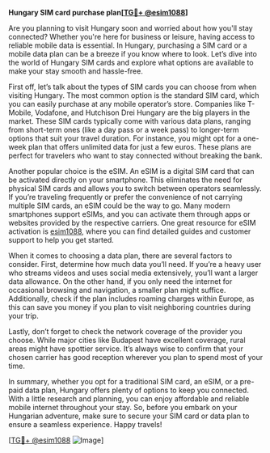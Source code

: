 **Hungary SIM card purchase plan[[TG💪+ @esim1088](https://t.me/s/esim1088)]**

Are you planning to visit Hungary soon and worried about how you'll stay connected? Whether you're here for business or leisure, having access to reliable mobile data is essential. In Hungary, purchasing a SIM card or a mobile data plan can be a breeze if you know where to look. Let’s dive into the world of Hungary SIM cards and explore what options are available to make your stay smooth and hassle-free.

First off, let’s talk about the types of SIM cards you can choose from when visiting Hungary. The most common option is the standard SIM card, which you can easily purchase at any mobile operator’s store. Companies like T-Mobile, Vodafone, and Hutchison Drei Hungary are the big players in the market. These SIM cards typically come with various data plans, ranging from short-term ones (like a day pass or a week pass) to longer-term options that suit your travel duration. For instance, you might opt for a one-week plan that offers unlimited data for just a few euros. These plans are perfect for travelers who want to stay connected without breaking the bank.

Another popular choice is the eSIM. An eSIM is a digital SIM card that can be activated directly on your smartphone. This eliminates the need for physical SIM cards and allows you to switch between operators seamlessly. If you’re traveling frequently or prefer the convenience of not carrying multiple SIM cards, an eSIM could be the way to go. Many modern smartphones support eSIMs, and you can activate them through apps or websites provided by the respective carriers. One great resource for eSIM activation is [esim1088](https://t.me/s/esim1088), where you can find detailed guides and customer support to help you get started.

When it comes to choosing a data plan, there are several factors to consider. First, determine how much data you’ll need. If you’re a heavy user who streams videos and uses social media extensively, you’ll want a larger data allowance. On the other hand, if you only need the internet for occasional browsing and navigation, a smaller plan might suffice. Additionally, check if the plan includes roaming charges within Europe, as this can save you money if you plan to visit neighboring countries during your trip.

Lastly, don’t forget to check the network coverage of the provider you choose. While major cities like Budapest have excellent coverage, rural areas might have spottier service. It’s always wise to confirm that your chosen carrier has good reception wherever you plan to spend most of your time.

In summary, whether you opt for a traditional SIM card, an eSIM, or a pre-paid data plan, Hungary offers plenty of options to keep you connected. With a little research and planning, you can enjoy affordable and reliable mobile internet throughout your stay. So, before you embark on your Hungarian adventure, make sure to secure your SIM card or data plan to ensure a seamless experience. Happy travels!

[[TG💪+ @esim1088](https://t.me/s/esim1088) ![Image](https://i.postimg.cc/Y0z9fWf4/image.png)]